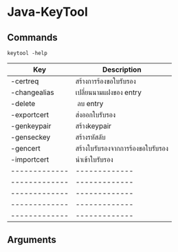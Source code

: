 # Java-KeyTool

## Commands

    keytool -help

| Key      | Description |
| ------------- | -------------|
| -certreq   | สร้างการร้องขอใบรับรอง  |
| -changealias    | เปลี่ยนนามแฝงของ entry |
| -delete    |  ลบ entry |
| -exportcert  | ส่งออกใบรับรอง |
| -genkeypair | สร้างkeypair |
| -genseckey | สร้างรหัสลับ|
| -gencert   | สร้างใบรับรองจากการร้องขอใบรับรอง |
| -importcert   | นำเข้าใบรับรอง|
| ------------- | -------------|
| ------------- | -------------|
| ------------- | -------------|
| ------------- | -------------|
| ------------- | -------------|

## Arguments
